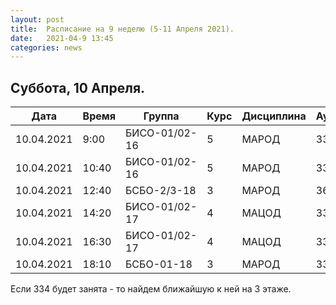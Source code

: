 ```yaml
---
layout: post
title:  Расписание на 9 неделю (5-11 Апреля 2021).
date:   2021-04-9 13:45
categories: news
---
```


## Суббота, 10 Апреля.

| Дата          | Время   | Группа        | Курс | Дисциплина  | Аудитория  |
| ------------- | ------- | ------------- | ---- | ----------- | ---------- |
|10.04.2021     | 9:00    |БИСО-01/02-16  |5     |МАРОД        |334         |
|10.04.2021     |10:40    |БИСО-01/02-16  |5     |МАРОД        |334         |
|10.04.2021     |12:40    |БСБО-2/3-18    |3     |МАРОД        |369         |
|10.04.2021     |14:20    |БИСО-01/02-17  |4     |МАЦОД        |334         |
|10.04.2021     |16:30    |БИСО-01/02-17  |4     |МАЦОД        |334         |
|10.04.2021     |18:10    |БСБО-01-18     |3     |МАРОД        |334         |

Если 334 будет занята - то найдем ближайшую к ней на 3 этаже.
